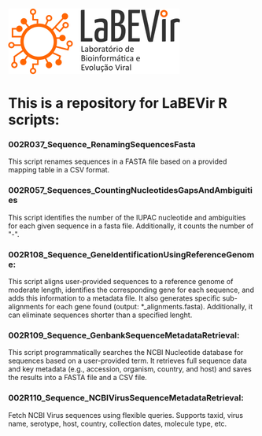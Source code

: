 

![](/LaBEVirLogo.png)



# This is a repository for LaBEVir R scripts:




### 002R037_Sequence_RenamingSequencesFasta
This script renames sequences in a FASTA file based on a provided mapping table in a CSV format.

### 002R057_Sequences_CountingNucleotidesGapsAndAmbiguities
This script identifies the number of the IUPAC nucleotide and ambiguities for each given sequence in a fasta file. Additionally, it counts the number of "-".

### 002R108_Sequence_GeneIdentificationUsingReferenceGenome: 
This script aligns user-provided sequences to a reference genome of moderate length, 
identifies the corresponding gene for each sequence, and adds this information to a metadata file. It also generates specific sub-alignments 
for each gene found (output: *_alignments.fasta). Additionally, it can eliminate sequences shorter than a specified lenght.

### 002R109_Sequence_GenbankSequenceMetadataRetrieval:
This script programmatically searches the NCBI Nucleotide database for sequences based on a user-provided term. It retrieves full sequence 
data and key metadata (e.g., accession, organism, country, and host) and saves the results into a FASTA file and a CSV file.

### 002R110_Sequence_NCBIVirusSequenceMetadataRetrieval:
Fetch NCBI Virus sequences using flexible queries. Supports taxid, virus name, serotype, host, country, collection dates, molecule type, etc.
